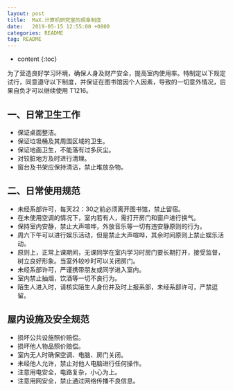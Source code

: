 ```yaml
---
layout: post
title:  MaX.计算机研究室的规章制度
date:   2019-05-15 12:55:00 +0800
categories: README
tag: README
---
```


* content
{:toc}

为了营造良好学习环境，确保人身及财产安全，提高室内使用率。特制定以下规定试行，同意遵守以下制度，并保证在图书馆因个人因素，导致的一切意外情况，后果自负才可以继续使用 T1216。

## 一、日常卫生工作
+ 保证桌面整洁。
+ 保证垃圾桶及其周围区域的卫生。
+ 保证地面卫生，不能落有过多灰尘。
+ 对较脏地方及时进行清理。
+ 窗台及书架应保持清洁，禁止堆放杂物。

## 二、日常使用规范
+ 未经系部许可，每天22：30之前必须离开图书馆，禁止留宿。
+ 在未使用空调的情况下，室内若有人，需打开房门和窗户进行换气。
+ 保持室内安静，禁止大声喧哗，外放音乐等一切有违安静原则的行为。
+ 周六下午可以进行娱乐活动，但是禁止大声喧哗，其余时间原则上禁止娱乐活动。
+ 原则上，正常上课期间，无课同学在室内学习时房门要长期打开，接受监督，树立良好形象。当室外较吵时可以关闭房门。
+ 未经系部许可，严谨携带朋友或同学进入室内。
+ 室内禁止抽烟，饮酒等一切不良行为。
+ 陌生人进入时，请核实陌生人身份并及时上报系部，未经系部许可，严禁逗留。

## 屋内设施及安全规范
+ 损坏公共设施照价赔偿。
+ 损坏他人物品照价赔偿。
+ 室内无人时确保空调、电脑、房门关闭。
+ 未经他人允许，禁止对他人电脑进行任何操作。
+ 注意用电安全，电路复杂，小心为上。
+ 注意用网安全，禁止通过网络传播不良信息。




